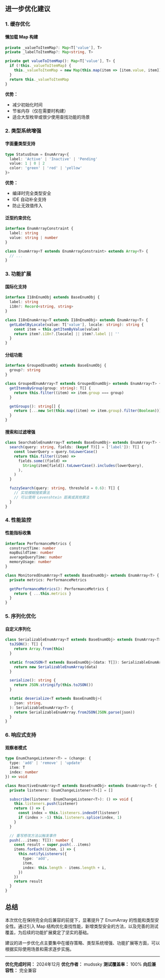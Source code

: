 ## 进一步优化建议

### 1. 缓存优化

#### 懒加载 Map 构建

```typescript
private _valueToItemMap?: Map<T['value'], T>
private _labelToItemMap?: Map<string, T>

private get valueToItemMap(): Map<T['value'], T> {
  if (!this._valueToItemMap) {
    this._valueToItemMap = new Map(this.map(item => [item.value, item]))
  }
  return this._valueToItemMap
}
```

**优势：**

- 减少初始化时间
- 节省内存（仅在需要时构建）
- 适合大型枚举或很少使用查找功能的场景

### 2. 类型系统增强

#### 字面量类型支持

```typescript
type StatusEnum = EnumArray<{
  label: 'Active' | 'Inactive' | 'Pending'
  value: 1 | 0 | 2
  color: 'green' | 'red' | 'yellow'
}>
```

**优势：**

- 编译时完全类型安全
- IDE 自动补全支持
- 防止无效值传入

#### 泛型约束优化

```typescript
interface EnumArrayConstraint {
  label: string
  value: string | number
}

class EnumArray<T extends EnumArrayConstraint> extends Array<T> {
  // ...
}
```

### 3. 功能扩展

#### 国际化支持

```typescript
interface I18nEnumObj extends BaseEnumObj {
  label: string
  i18n?: Record<string, string>
}

class I18nEnumArray<T extends I18nEnumObj> extends EnumArray<T> {
  getLabelByLocale(value: T['value'], locale: string): string {
    const item = this.getItemByValue(value)
    return item?.i18n?.[locale] || item?.label || ''
  }
}
```

#### 分组功能

```typescript
interface GroupedEnumObj extends BaseEnumObj {
  group?: string
}

class GroupedEnumArray<T extends GroupedEnumObj> extends EnumArray<T> {
  getItemsByGroup(group: string): T[] {
    return this.filter((item) => item.group === group)
  }

  getGroups(): string[] {
    return [...new Set(this.map((item) => item.group).filter(Boolean))]
  }
}
```

#### 搜索和过滤增强

```typescript
class SearchableEnumArray<T extends BaseEnumObj> extends EnumArray<T> {
  search(query: string, fields: (keyof T)[] = ['label']): T[] {
    const lowerQuery = query.toLowerCase()
    return this.filter((item) =>
      fields.some((field) =>
        String(item[field]).toLowerCase().includes(lowerQuery),
      ),
    )
  }

  fuzzySearch(query: string, threshold = 0.6): T[] {
    // 实现模糊搜索算法
    // 可以使用 Levenshtein 距离或其他算法
  }
}
```

### 4. 性能监控

#### 性能指标收集

```typescript
interface PerformanceMetrics {
  constructTime: number
  mapBuildTime: number
  averageQueryTime: number
  memoryUsage: number
}

class MonitoredEnumArray<T extends BaseEnumObj> extends EnumArray<T> {
  private metrics: PerformanceMetrics

  getPerformanceMetrics(): PerformanceMetrics {
    return { ...this.metrics }
  }
}
```

### 5. 序列化优化

#### 自定义序列化

```typescript
class SerializableEnumArray<T extends BaseEnumObj> extends EnumArray<T> {
  toJSON(): T[] {
    return Array.from(this)
  }

  static fromJSON<T extends BaseEnumObj>(data: T[]): SerializableEnumArray<T> {
    return new SerializableEnumArray(data)
  }

  serialize(): string {
    return JSON.stringify(this.toJSON())
  }

  static deserialize<T extends BaseEnumObj>(
    json: string,
  ): SerializableEnumArray<T> {
    return SerializableEnumArray.fromJSON(JSON.parse(json))
  }
}
```

### 6. 响应式支持

#### 观察者模式

```typescript
type EnumChangeListener<T> = (change: {
  type: 'add' | 'remove' | 'update'
  item: T
  index: number
}) => void

class ReactiveEnumArray<T extends BaseEnumObj> extends EnumArray<T> {
  private listeners: EnumChangeListener<T>[] = []

  subscribe(listener: EnumChangeListener<T>): () => void {
    this.listeners.push(listener)
    return () => {
      const index = this.listeners.indexOf(listener)
      if (index > -1) this.listeners.splice(index, 1)
    }
  }

  // 重写修改方法以触发事件
  push(...items: T[]): number {
    const result = super.push(...items)
    items.forEach((item, i) => {
      this.notifyListeners({
        type: 'add',
        item,
        index: this.length - items.length + i,
      })
    })
    return result
  }
}
```

## 总结

本次优化在保持完全向后兼容的前提下，显著提升了 EnumArray 的性能和类型安全性。通过引入 Map 结构优化查找性能，新增类型安全的方法，以及完善的测试覆盖，为后续的功能扩展奠定了坚实的基础。

建议的进一步优化点主要集中在缓存策略、类型系统增强、功能扩展等方面，可以根据实际使用场景和需求逐步实施。

---

**优化完成时间：** 2024年12月
**优化作者：** mudssky
**测试覆盖率：** 100%
**向后兼容性：** 完全兼容
